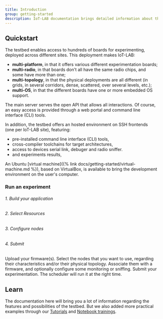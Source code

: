 ```yaml
---
title: Introduction
group: getting-started
description: IoT-LAB documentation brings detailed information about the testbed, its usage and its tools to make the most of this experimentation platform and give you the best user experience.
---
```


## Quickstart

The testbed enables access to hundreds of boards for experimenting, deployed across different sites. This deployment makes IoT-LAB:

- **multi-platform**, in that it offers various different experimentation boards;
- **multi-radio**, in that boards don’t all have the same radio chips, and some have more than one;
- **multi-topology**, in that the physical deployments are all different (in grids, in several corridors, dense, scattered, over several levels, etc.);
- **multi-OS**, in that the different boards have one or more embedded OS support.

The main server serves the open API that allows all interactions. Of course, an easy access is provided through a web portal and command line interface (CLI) tools.

In addition, the testbed offers an hosted environment on SSH frontends (one per IoT-LAB site), featuring:
- pre-installed command line interface (CLI) tools,
- cross-compiler toolchains for target architectures,
- access to devices serial link, debuger and radio sniffer.
- and experiments results,

An Ubuntu [virtual machine]({% link docs/getting-started/virtual-machine.md %}), based on VirtualBox, is available to bring the development environment on the user's computer.

### Run an experiment

<div class="row my-3">
    <div class="col-lg-5">
        <div class="mb-2 p-3 bg-info text-light text-center rounded">
            <h6 class="card-title m-0">1. Build your application</h6>
        </div>
        <div class="mb-2 p-3 bg-info text-light text-center rounded">
            <h6 class="card-title m-0">2. Select Resources</h6>
        </div>
        <div class="mb-2 p-3 bg-info text-light text-center rounded">
            <h6 class="card-title m-0">3. Configure nodes</h6>
        </div>
        <div class="mb-2 p-3 bg-info text-light text-center rounded">
            <h6 class="card-title m-0">4. Submit</h6>
        </div>
    </div>
</div>

Upload your firmware(s). Select the nodes that you want to use, regarding their characteristics and/or their physical topology. Associate them with a firmware, and  optionally configure some monitoring or sniffing. Submit your experimentation. The scheduler will run it at the right time.

## Learn

The documentation here will bring you a lot of information regarding the features and possibilities of the testbed. But we also added more practical examples through our [Tutorials]()
and [Notebook trainings]().
